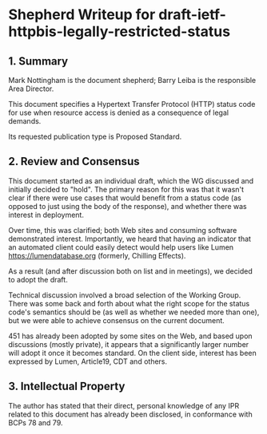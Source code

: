 # Shepherd Writeup for draft-ietf-httpbis-legally-restricted-status

## 1. Summary

Mark Nottingham is the document shepherd; Barry Leiba is the responsible Area Director.

This document specifies a Hypertext Transfer Protocol (HTTP) status code for use when resource access is denied as a consequence of legal demands.

Its requested publication type is Proposed Standard.


## 2. Review and Consensus

This document started as an individual draft, which the WG discussed and initially decided to "hold". The primary reason for this was that it wasn't clear if there were use cases that would benefit from a status code (as opposed to just using the body of the response), and whether there was interest in deployment.

Over time, this was clarified; both Web sites and consuming software demonstrated interest. Importantly, we heard that having an indicator that an automated client could easily detect would help users like Lumen <https://lumendatabase.org> (formerly, Chilling Effects).

As a result (and after discussion both on list and in meetings), we decided to adopt the draft.

Technical discussion involved a broad selection of the Working Group. There was some back and forth about what the right scope for the status code's semantics should be (as well as whether we needed more than one), but we were able to achieve consensus on the current document.

451 has already been adopted by some sites on the Web, and based upon discussions (mostly private), it appears that a significantly larger number will adopt it once it becomes standard. On the client side, interest has been expressed by Lumen, Article19, CDT and others.


## 3. Intellectual Property

The author has stated that their direct, personal knowledge of any IPR related to this document has already been disclosed, in conformance with BCPs 78 and 79.

